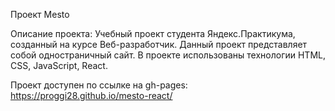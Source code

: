 Проект Mesto

Описание проекта:
Учебный проект студента Яндекс.Практикума, созданный на курсе Веб-разработчик. Данный проект представляет собой одностраничный сайт. В проекте использованы
технологии HTML, CSS, JavaScript, React.

Проект доступен по ссылке на gh-pages: https://proggi28.github.io/mesto-react/